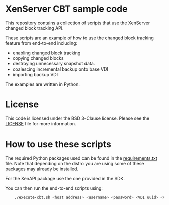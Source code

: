 # XenServer CBT sample code
This repository contains a collection of scripts that use the XenServer changed block tracking API. 

These scripts are an example of how to use the changed block tracking feature from end-to-end including:
* enabling changed block tracking
* copying changed blocks
* destroying unnecessary snapshot data.
* coalescing incremental backup onto base VDI 
* importing backup VDI

The examples are written in Python.

# License
This code is licensed under the BSD 3-Clause license. Please see the [LICENSE](LICENSE) file for more information.

# How to use these scripts
The required Python packages used can be found in the [requirements.txt](requirements.txt) file. Note that depending on the distro you are using some of these packages may already be installed.

For the XenAPI package use the one provided in the SDK. 

You can then run the end-to-end scripts using:
```bash
    ./execute-cbt.sh <host address> <username> <password> <VDI uuid> <VM uuid>
```
